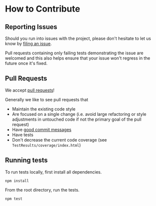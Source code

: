 # How to Contribute

## Reporting Issues

Should you run into issues with the project, please don't hesitate to let us know by
[filing an issue](https://github.com/axa-group/arm-template-merge/issues/new).

Pull requests containing only failing tests demonstrating the issue are welcomed
and this also helps ensure that your issue won't regress in the future once it's fixed.

## Pull Requests

We accept [pull requests](https://github.com/axa-group/arm-template-merge/pull/new/master)!

Generally we like to see pull requests that

- Maintain the existing code style
- Are focused on a single change (i.e. avoid large refactoring or style adjustments in untouched code if not the primary goal of the pull request)
- Have [good commit messages](https://chris.beams.io/posts/git-commit/)
- Have tests
- Don't decrease the current code coverage (see `TestResults/coverage/index.html`)

## Running tests

To run tests locally, first install all dependencies.

```shell
npm install
```

From the root directory, run the tests.

```shell
npm test
```

